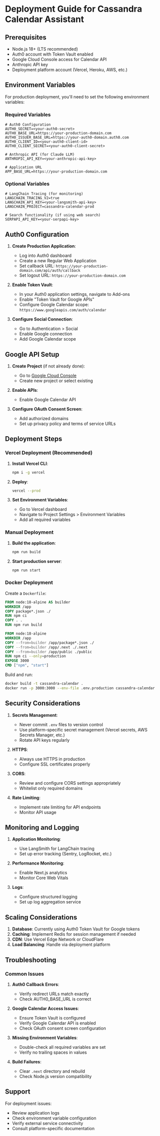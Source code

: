# Deployment Guide for Cassandra Calendar Assistant

## Prerequisites

- Node.js 18+ (LTS recommended)
- Auth0 account with Token Vault enabled
- Google Cloud Console access for Calendar API
- Anthropic API key
- Deployment platform account (Vercel, Heroku, AWS, etc.)

## Environment Variables

For production deployment, you'll need to set the following environment variables:

### Required Variables

```env
# Auth0 Configuration
AUTH0_SECRET=<your-auth0-secret>
AUTH0_BASE_URL=https://your-production-domain.com
AUTH0_ISSUER_BASE_URL=https://your-auth0-domain.auth0.com
AUTH0_CLIENT_ID=<your-auth0-client-id>
AUTH0_CLIENT_SECRET=<your-auth0-client-secret>

# Anthropic API (for Claude LLM)
ANTHROPIC_API_KEY=<your-anthropic-api-key>

# Application URL
APP_BASE_URL=https://your-production-domain.com
```

### Optional Variables

```env
# LangChain Tracing (for monitoring)
LANGCHAIN_TRACING_V2=true
LANGCHAIN_API_KEY=<your-langsmith-api-key>
LANGCHAIN_PROJECT=cassandra-calendar-prod

# Search functionality (if using web search)
SERPAPI_API_KEY=<your-serpapi-key>
```

## Auth0 Configuration

1. **Create Production Application**:
   - Log into Auth0 dashboard
   - Create a new Regular Web Application
   - Set callback URL: `https://your-production-domain.com/api/auth/callback`
   - Set logout URL: `https://your-production-domain.com`

2. **Enable Token Vault**:
   - In your Auth0 application settings, navigate to Add-ons
   - Enable "Token Vault for Google APIs"
   - Configure Google Calendar scope: `https://www.googleapis.com/auth/calendar`

3. **Configure Social Connection**:
   - Go to Authentication > Social
   - Enable Google connection
   - Add Google Calendar scope

## Google API Setup

1. **Create Project** (if not already done):
   - Go to [Google Cloud Console](https://console.cloud.google.com)
   - Create new project or select existing

2. **Enable APIs**:
   - Enable Google Calendar API

3. **Configure OAuth Consent Screen**:
   - Add authorized domains
   - Set up privacy policy and terms of service URLs

## Deployment Steps

### Vercel Deployment (Recommended)

1. **Install Vercel CLI**:
   ```bash
   npm i -g vercel
   ```

2. **Deploy**:
   ```bash
   vercel --prod
   ```

3. **Set Environment Variables**:
   - Go to Vercel dashboard
   - Navigate to Project Settings > Environment Variables
   - Add all required variables

### Manual Deployment

1. **Build the application**:
   ```bash
   npm run build
   ```

2. **Start production server**:
   ```bash
   npm run start
   ```

### Docker Deployment

Create a `Dockerfile`:

```dockerfile
FROM node:18-alpine AS builder
WORKDIR /app
COPY package*.json ./
RUN npm ci
COPY . .
RUN npm run build

FROM node:18-alpine
WORKDIR /app
COPY --from=builder /app/package*.json ./
COPY --from=builder /app/.next ./.next
COPY --from=builder /app/public ./public
RUN npm ci --only=production
EXPOSE 3000
CMD ["npm", "start"]
```

Build and run:
```bash
docker build -t cassandra-calendar .
docker run -p 3000:3000 --env-file .env.production cassandra-calendar
```

## Security Considerations

1. **Secrets Management**:
   - Never commit `.env` files to version control
   - Use platform-specific secret management (Vercel secrets, AWS Secrets Manager, etc.)
   - Rotate API keys regularly

2. **HTTPS**:
   - Always use HTTPS in production
   - Configure SSL certificates properly

3. **CORS**:
   - Review and configure CORS settings appropriately
   - Whitelist only required domains

4. **Rate Limiting**:
   - Implement rate limiting for API endpoints
   - Monitor API usage

## Monitoring and Logging

1. **Application Monitoring**:
   - Use LangSmith for LangChain tracing
   - Set up error tracking (Sentry, LogRocket, etc.)

2. **Performance Monitoring**:
   - Enable Next.js analytics
   - Monitor Core Web Vitals

3. **Logs**:
   - Configure structured logging
   - Set up log aggregation service

## Scaling Considerations

1. **Database**: Currently using Auth0 Token Vault for Google tokens
2. **Caching**: Implement Redis for session management if needed
3. **CDN**: Use Vercel Edge Network or CloudFlare
4. **Load Balancing**: Handle via deployment platform

## Troubleshooting

### Common Issues

1. **Auth0 Callback Errors**:
   - Verify redirect URLs match exactly
   - Check AUTH0_BASE_URL is correct

2. **Google Calendar Access Issues**:
   - Ensure Token Vault is configured
   - Verify Google Calendar API is enabled
   - Check OAuth consent screen configuration

3. **Missing Environment Variables**:
   - Double-check all required variables are set
   - Verify no trailing spaces in values

4. **Build Failures**:
   - Clear `.next` directory and rebuild
   - Check Node.js version compatibility

## Support

For deployment issues:
- Review application logs
- Check environment variable configuration
- Verify external service connectivity
- Consult platform-specific documentation